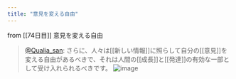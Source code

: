 ```yaml
---
title: "意見を変える自由"
---
```


from [[74日目]]
意見を変える自由
> [@Qualia_san](https://twitter.com/Qualia_san/status/1630574358040297472?s=20): さらに、人々は[[新しい情報]]に照らして自分の[[意見]]を変える自由があるべきで、それは人間の[[成長]]と[[発達]]の有効な一部として受け入れられるべきです。
> ![image](https://pbs.twimg.com/media/FqD2u7YaYAMaTPb.png)

